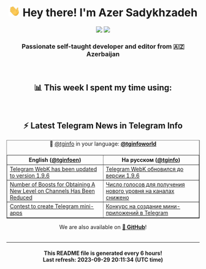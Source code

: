 <div align="center">
	<div>
		<h1>
      <img src="./assets/hi.gif" width="30px"> Hey there! I'm Azer Sadykhzadeh
    </h1>
    <img height="18" src="https://komarev.com/ghpvc/?username=sadykhzadeh&label=Views&color=2081c1&style=flat-square" />
		<a href="https://wakatime.com/Azer"> <img height="18" src="https://wakatime.com/badge/user/f80ae27a-c328-426f-a381-bc84136e2dd6.svg" /> </a>
    <h3>
      Passionate self-taught developer and editor from 🇦🇿 Azerbaijan
    </h3>
  </div>
  <br>

<h2>📊 This week I spent my time using:</h2>

<!--START_SECTION:waka-->
<!--END_SECTION:waka-->

<br>

<h2>⚡️ Latest Telegram News in Telegram Info</h2>
  <table border>
		<tr>
			<th width="50%">English (<a href="https://t.me/tginfoen">@tginfoen</a>)</th>
			<th>На русском (<a href="https://t.me/tginfo">@tginfo</a>)</th>
		</tr>
		<caption>🚩 <a href="https://t.me/tginfo">@tginfo</a> in your language: <a href="https://t.me/tginfoworld"><b>@tginfoworld</b></a><caption/>
  <tr><td><a href="https://t.me/tginfoen/1738">Telegram WebK has been updated to version 1.9.6</a></td>
    <td><a href="https://t.me/tginfo/3783">Telegram WebK обновился до версии 1.9.6</a></td></tr><tr><td><a href="https://t.me/tginfoen/1737">Number of Boosts for Obtaining A New Level on Channels Has Been Reduced</a></td>
    <td><a href="https://t.me/tginfo/3782">Число голосов для получения нового уровня на каналах снижено</a></td></tr><tr><td><a href="https://t.me/tginfoen/1736">Contest to create Telegram mini-apps</a></td>
    <td><a href="https://t.me/tginfo/3781">Конкурс на создание мини-приложений в Telegram</a></td></tr>
</table>
We are also available on <a href="https://github.com/tginfo"><b>🐙 GitHub</b></a>!
</div>

<br>
<hr>
<h4 align="center">This README file is generated <b>every 6 hours</b>!</br>Last refresh: <b>2023-09-29 20:11:34 (UTC time)</b></h4>
